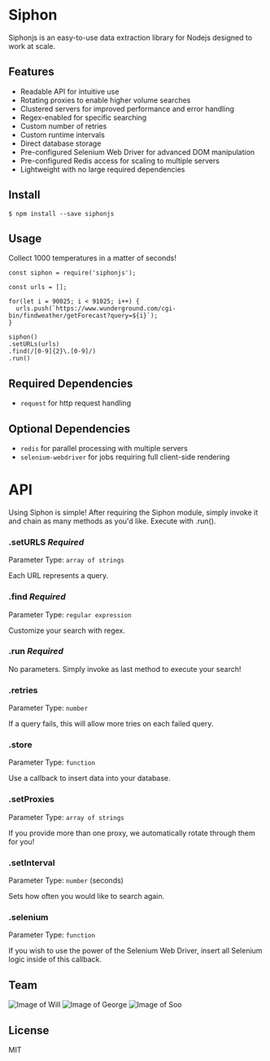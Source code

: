 # Siphon
Siphonjs is an easy-to-use data extraction library for Nodejs designed to work at scale.

## Features

- Readable API for intuitive use
- Rotating proxies to enable higher volume searches 
- Clustered servers for improved performance and error handling
- Regex-enabled for specific searching
- Custom number of retries
- Custom runtime intervals
- Direct database storage
- Pre-configured Selenium Web Driver for advanced DOM manipulation
- Pre-configured Redis access for scaling to multiple servers
- Lightweight with no large required dependencies

## Install
```
$ npm install --save siphonjs
```

## Usage

Collect 1000 temperatures in a matter of seconds!

```
const siphon = require('siphonjs');

const urls = [];

for(let i = 90025; i < 91025; i++) {
  urls.push(`https://www.wunderground.com/cgi-bin/findweather/getForecast?query=${i}`);
}

siphon()
.setURLs(urls)
.find(/[0-9]{2}\.[0-9]/)
.run()
```

## Required Dependencies

- `request` for http request handling

## Optional Dependencies

- `redis` for parallel processing with multiple servers
- `selenium-webdriver` for jobs requiring full client-side rendering

# API

Using Siphon is simple! After requiring the Siphon module, simply invoke it and chain as many methods as you'd like. Execute with .run().

### .setURLS *Required*

Parameter Type: `array of strings`

Each URL represents a query.

### .find *Required*

Parameter Type: `regular expression`

Customize your search with regex.

### .run *Required*

No parameters. Simply invoke as last method to execute your search!

### .retries

Parameter Type: `number`

If a query fails, this will allow more tries on each failed query.

### .store

Parameter Type: `function`

Use a callback to insert data into your database.

### .setProxies

Parameter Type: `array of strings`

If you provide more than one proxy, we automatically rotate through them for you!

### .setInterval

Parameter Type: `number` (seconds)

Sets how often you would like to search again. 

### .selenium

Parameter Type: `function`

If you wish to use the power of the Selenium Web Driver, insert all Selenium logic inside of this callback.



## Team

![Image of Will](https://avatars0.githubusercontent.com/u/7759384?v=3&s=150)
![Image of George](https://avatars3.githubusercontent.com/u/18508195?v=3&s=150)
![Image of Soo](https://avatars1.githubusercontent.com/u/15530782?v=3&s=150)

## License

MIT


